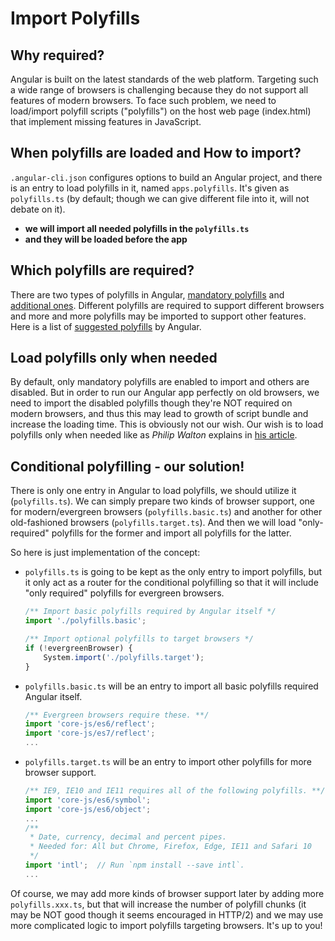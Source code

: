 # Import Polyfills

## Why required?
Angular is built on the latest standards of the web platform. Targeting such a wide range of browsers is challenging because they do not support all features of modern browsers. To face such problem, we need to load/import polyfill scripts ("polyfills") on the host web page (index.html) that implement missing features in JavaScript.

## When polyfills are loaded and How to import?
`.angular-cli.json` configures options to build an Angular project, and there is an entry to load polyfills in it, named `apps.polyfills`. It's given as `polyfills.ts` (by default; though we can give different file into it, will not debate on it).
 - **we will import all needed polyfills in the `polyfills.ts`**
 - **and they will be loaded before the app**

## Which polyfills are required?
There are two types of polyfills in Angular, [mandatory polyfills](https://angular.io/guide/browser-support#mandatory-polyfills) and [additional ones](https://angular.io/guide/browser-support#optional-browser-features-to-polyfill). Different polyfills are required to support different browsers and more and more polyfills may be imported to support other features. Here is a list of [suggested polyfills](https://angular.io/guide/browser-support#suggested-polyfills) by Angular.

## Load polyfills only when needed
By default, only mandatory polyfills are enabled to import and others are disabled. But in order to run our Angular app perfectly on old browsers, we need to import the disabled polyfills though they're NOT required on modern browsers, and thus this may lead to growth of script bundle and increase the loading time. This is obviously not our wish. Our wish is to load polyfills only when needed like as _Philip Walton_ explains in [his article](https://philipwalton.com/articles/loading-polyfills-only-when-needed).

## Conditional polyfilling - our solution!
There is only one entry in Angular to load polyfills, we should utilize it (`polyfills.ts`). We can simply prepare two kinds of browser support, one for modern/evergreen browsers (`polyfills.basic.ts`) and another for other old-fashioned browsers (`polyfills.target.ts`). And then we will load "only-required" polyfills for the former and import all polyfills for the latter.

So here is just implementation of the concept:
- `polyfills.ts` is going to be kept as the only entry to import polyfills, but it only act as a router for the conditional polyfilling so that it will include "only required" polyfills for evergreen browsers.
   ```ts
   /** Import basic polyfills required by Angular itself */
   import './polyfills.basic';

   /** Import optional polyfills to target browsers */
   if (!evergreenBrowser) {
       System.import('./polyfills.target');
   }
   ```
- `polyfills.basic.ts` will be an entry to import all basic polyfills required Angular itself.
   ```ts
   /** Evergreen browsers require these. **/
   import 'core-js/es6/reflect';
   import 'core-js/es7/reflect';
   ...
   ```
- `polyfills.target.ts` will be an entry to import other polyfills for more browser support.
   ```ts
   /** IE9, IE10 and IE11 requires all of the following polyfills. **/
   import 'core-js/es6/symbol';
   import 'core-js/es6/object';
   ...
   /**
    * Date, currency, decimal and percent pipes.
    * Needed for: All but Chrome, Firefox, Edge, IE11 and Safari 10
    */
   import 'intl';  // Run `npm install --save intl`.
   ...
   ```

Of course, we may add more kinds of browser support later by adding more `polyfills.xxx.ts`, but that will increase the number of polyfill chunks (it may be NOT good though it seems encouraged in HTTP/2) and we may use more complicated logic to import polyfills targeting browsers. It's up to you!
